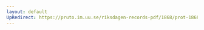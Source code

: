 ```yaml
---
layout: default
UpRedirect: https://pruto.im.uu.se/riksdagen-records-pdf/1868/prot-1868--fk--123/prot-1868--fk--123_007.pdf
---
```

